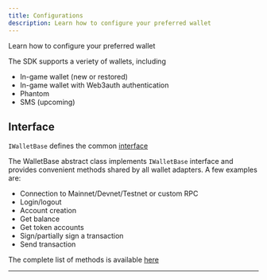 ```yaml
---
title: Configurations
description: Learn how to configure your preferred wallet
---
```

Learn how to configure your preferred wallet

The SDK supports a veriety of wallets, including 
* In-game wallet (new or restored)
* In-game wallet with Web3auth authentication
* Phantom
* SMS (upcoming)

## Interface
`IWalletBase` defines the common [interface](https://github.com/garbles-labs/Solana.Unity-SDK/blob/main/Runtime/codebase/IWalletBase.cs) 

The WalletBase abstract class implements `IWalletBase` interface and provides convenient methods shared by all wallet adapters. A few examples are:
* Connection to Mainnet/Devnet/Testnet or custom RPC
* Login/logout
* Account creation
* Get balance
* Get token accounts
* Sign/partially sign a transaction
* Send transaction

The complete list of methods is available [here](https://github.com/garbles-labs/Solana.Unity-SDK/blob/main/Runtime/codebase/WalletBase.cs)

---

